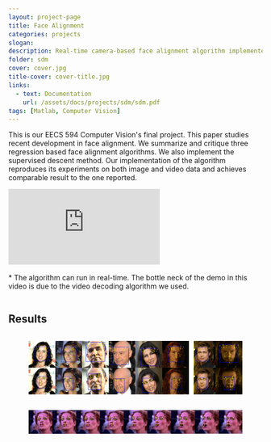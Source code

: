 ```yaml
---
layout: project-page
title: Face Alignment
categories: projects
slogan: 
description: Real-time camera-based face alignment algorithm implemented in Matlab
folder: sdm
cover: cover.jpg
title-cover: cover-title.jpg
links:
  - text: Documentation
    url: /assets/docs/projects/sdm/sdm.pdf
tags: [Matlab, Computer Vision]
---
```

This is our EECS 594 Computer Vision's final project. This paper studies recent development in face alignment. We summarize and critique three regression based face alignment algorithms. We also implement the supervised descent method. Our implementation of the algorithm reproduces its experiments on both image and video data and achieves comparable result to the one reported.

<div class="columns">
    <div class="column">
        <div class="video-container">
            <iframe src="https://www.youtube.com/embed/JCIR_BmhGfY" frameborder="0" webkitallowfullscreen mozallowfullscreen allowfullscreen></iframe>
        </div>
        <p>* The algorithm can run in real-time. The bottle neck of the demo in this video is due to the video decoding algorithm we used.</p>
    </div>
</div>
<h2>Results</h2>
<div class="columns">
    <div class="column">
        <figure class="images">
            <img src="/assets/images/projects/sdm/3.png">
        </figure>
    </div>
</div>
<div class="columns">
    <div class="column">
        <figure class="images">
            <img src="/assets/images/projects/sdm/4.png">
        </figure>
    </div>
</div>